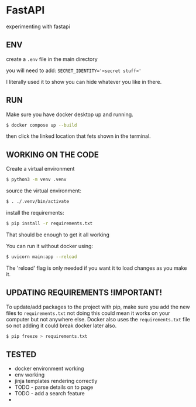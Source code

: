# FastAPI

experimenting with fastapi

## ENV
create a `.env` file in the main directory

you will need to add:
```SECRET_IDENTITY='<secret stuff>'```

I literally used it to show you can hide whatever you like in there.

## RUN

Make sure you have docker desktop up and running.
```bash
$ docker compose up --build
```

then click the linked location that fets shown in the terminal.

## WORKING ON THE CODE
Create a virtual environment
```bash
$ python3 -m venv .venv
```

source the virtual environment:
```bash
$ . ./.venv/bin/activate
```
install the requirements:
```bash
$ pip install -r requirements.txt
```
That should be enough to get it all working

You can run it without docker using:
```bash
$ uvicorn main:app --reload
```

The 'reload' flag is only needed if you want it to load changes as you make it.


## UPDATING REQUIREMENTS !IMPORTANT!

To update/add packages to the project with pip, make sure you add the new files to `requirements.txt` not doing this could mean it works on your computer but not anywhere else. Docker also uses the `requirements.txt` file so not adding it could break docker later also.

```bash
$ pip freeze > requirements.txt
```




## TESTED
* docker environment working
* env working
* jinja templates rendering correctly
* TODO - parse details on to page
* TODO - add a search feature
* 

